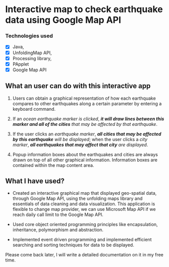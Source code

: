 # Interactive map to check earthquake data using Google Map API 

### Technologies used 
- [X] Java, 
- [X] UnfoldingMap API, 
- [X] Processing library, 
- [X] PApplet
- [X] Google Map API

## What an user can do with this interactive app

1. Users can obtain a graphical representation of how each earthquake compares to other earthquakes along a certain parameter by entering a keyboard command.

2. If an *ocean earthquake marker is clicked*, ***it will draw lines between this marker and all of the cities** that may be affected by that earthquake*.

3. If the user clicks an *earthquake marker*, ***all cities that may be affected by this earthquake** will be displayed*; when the user clicks a *city marker*, ***all earthquakes that may affect that city** are displayed*.

4. Popup information boxes about the earthquakes and cities are always drawn on top of all other graphical information. Information boxes are contained within the map content area.

## What I have used?

* Created an interactive graphical map that displayed geo-spatial data, through Google Map API, using the unfolding maps library and essentials of data cleaning and data visualization. This application is flexible to change map provider, we can use Microsoft Map API if we reach daily call limit to the Google Map API. 

* Used core object oriented programming principles like encapsulation, inheritance, polymorphism and abstraction. 

* Implemented event driven programming and implemented efficient searching and sorting techniques for data to be displayed. 

Please come back later, I will write a detailed documentation on it in my free time. 
